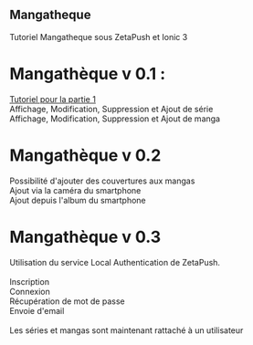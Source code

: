 ## Mangatheque
Tutoriel Mangatheque sous ZetaPush et Ionic 3


# Mangathèque v 0.1 :
[Tutoriel pour la partie 1](http://julien-bertacco.developpez.com/tutoriels/zms-ionic3/)<br />
Affichage, Modification, Suppression et Ajout de série<br />
Affichage, Modification, Suppression et Ajout de manga<br />

# Mangathèque v 0.2

Possibilité d'ajouter des couvertures aux mangas<br />
Ajout via la caméra du smartphone<br />
Ajout depuis l'album du smartphone<br />


# Mangathèque v 0.3

Utilisation du service Local Authentication de ZetaPush.<br />
<br />
Inscription<br />
Connexion<br />
Récupération de mot de passe<br />
Envoie d'email<br />
<br />
Les séries et mangas sont maintenant rattaché à un utilisateur<br />
